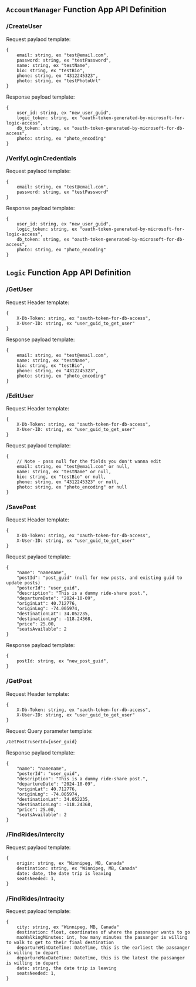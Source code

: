 ## `AccountManager` Function App API Definition

### /CreateUser
Request paylaod template:
```
{
    email: string, ex "test@email.com",
    password: string, ex "testPassword",
    name: string, ex "testName",
    bio: string, ex "testBio",
    phone: string, ex "4312245323",
    photo: string, ex "testPhotoUrl"
}
```

Response payload template:
```
{
    user_id: string, ex "new_user_guid",
    logic_token: string, ex "oauth-token-generated-by-microsoft-for-logic-access",
    db_token: string, ex "oauth-token-generated-by-microsoft-for-db-access",
    photo: string, ex "photo_encoding"
}
```

### /VerifyLoginCredentials
Request paylaod template:
```
{
    email: string, ex "test@email.com",
    password: string, ex "testPassword"
}
```

Response payload template:
```
{
    user_id: string, ex "new_user_guid",
    logic_token: string, ex "oauth-token-generated-by-microsoft-for-logic-access",
    db_token: string, ex "oauth-token-generated-by-microsoft-for-db-access",
    photo: string, ex "photo_encoding"
}
```

## `Logic` Function App API Definition

### /GetUser
Request Header template:
```
{
    X-Db-Token: string, ex "oauth-token-for-db-access",
    X-User-ID: string, ex "user_guid_to_get_user"
}
```

Response payload template:
```
{
    email: string, ex "test@email.com",
    name: string, ex "testName",
    bio: string, ex "testBio",
    phone: string, ex "4312245323",
    photo: string, ex "photo_encoding"
}
```

### /EditUser
Request Header template:
```
{
    X-Db-Token: string, ex "oauth-token-for-db-access",
    X-User-ID: string, ex "user_guid_to_get_user"
}
```

Request paylaod template:
```
{
    // Note - pass null for the fields you don't wanna edit
    email: string, ex "test@email.com" or null,
    name: string, ex "testName" or null,
    bio: string, ex "testBio" or null,
    phone: string, ex "4312245323" or null,
    photo: string, ex "photo_encoding" or null
}
```

### /SavePost
Request Header template:
```
{
    X-Db-Token: string, ex "oauth-token-for-db-access",
    X-User-ID: string, ex "user_guid_to_get_user"
}
```

Request paylaod template:
```
{
    "name": "namename",
    "postId": "post_guid" (null for new posts, and existing guid to update posts)
    "posterId": "user_guid",
    "description": "This is a dummy ride-share post.",
    "departureDate": "2024-10-09",
    "originLat": 40.712776,
    "originLng": -74.005974,
    "destinationLat": 34.052235,
    "destinationLng": -118.24368,
    "price": 25.00,
    "seatsAvailable": 2
}
```

Response payload template:
```
{
    postId: string, ex "new_post_guid",
}
```

### /GetPost
Request Header template:
```
{
    X-Db-Token: string, ex "oauth-token-for-db-access",
    X-User-ID: string, ex "user_guid_to_get_user"
}
```

Request Query parameter template:
```
/GetPost?userId={user_guid}
```

Response paylaod template:
```
{
    "name": "namename",
    "posterId": "user_guid",
    "description": "This is a dummy ride-share post.",
    "departureDate": "2024-10-09",
    "originLat": 40.712776,
    "originLng": -74.005974,
    "destinationLat": 34.052235,
    "destinationLng": -118.24368,
    "price": 25.00,
    "seatsAvailable": 2
}
```

### /FindRides/Intercity
Request paylaod template:
```
{
    origin: string, ex "Winnipeg, MB, Canada"
    destination: string, ex "Winnipeg, MB, Canada"
    date: date, the date trip is leaving
    seatsNeeded: 1,
}
```

### /FindRides/Intracity
Request payload template:
```
{
    city: string, ex "Winnipeg, MB, Canada"
    destination: float, coordinates of where the passnager wants to go
    maxWalkingMinutes: int, how many minutes the passanger is willing to walk to get to their final destination
    departureMinDateTime: DateTime, this is the earliest the passanger is willing to depart
    departureMaxDateTime: DateTime, this is the latest the passanger is willing to depart
    date: string, the date trip is leaving
    seatsNeeded: 1,
}
```
